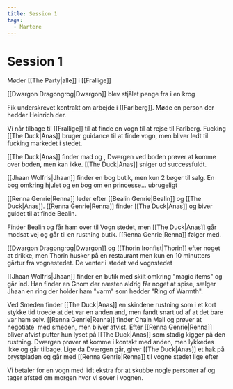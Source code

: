 ```yaml
---
title: Session 1
tags:
  - Martere
---
```

# Session 1
Møder [[The Party|alle]] i [[Frallige]]


[[Dwargon Dragongrog|Dwargon]] blev stjålet penge fra i en krog

  
Fik underskrevet kontrakt om arbejde i [[Farlberg]]. Møde en person der hedder Heinrich der.

  
Vi når tilbage til [[Frallige]] til at finde en vogn til at rejse til Farlberg. Fucking [[The Duck|Anas]] bruger guidance til at finde vogn, men bliver ledt til fucking markedet i stedet.


[[The Duck|Anas]] finder mad og , Dværgen ved boden prøver at komme over boden, men kan ikke. [[The Duck|Anas]] sniger ud successfuldt.
  

[[Jhaan Wolfris|Jhaan]] finder en bog butik, men kun 2 bøger til salg. En bog omkring hjulet og en bog om en princesse... ubrugeligt


[[Renna Genrie|Renna]] leder efter [[Bealin Genrie|Bealin]] og [[The Duck|Anas]]. [[Renna Genrie|Renna]] finder [[The Duck|Anas]] og biver guidet til at finde Bealin.

Finder Bealin og får ham over til Vogn stedet, men [[The Duck|Anas]] går modsat vej og går til en rustning butik. [[Renna Genrie|Renna]] følger med.


[[Dwargon Dragongrog|Dwargon]] og [[Thorin Ironfist|Thorin]] efter noget at drikke, men Thorin husker på en restaurant men kun en 10 minutters gårtur fra vognestedet. De venter i stedet ved vognstedet


[[Jhaan Wolfris|Jhaan]] finder en butik med skilt omkring "magic items" og går ind. Han finder en Gnom der næsten aldrig får noget at spise, sælger Jhaan en ring der holder ham "varm" som hedder "Ring of Warmth".


Ved Smeden finder [[The Duck|Anas]] en skindene rustning som i et kort stykke tid troede at det var en anden and, men fandt snart ud af at det bare var ham selv. [[Renna Genrie|Renna]] finder Chain Mail og prøver at negotiate  med smeden, men bliver afvist. Efter [[Renna Genrie|Renna]] bliver afvist putter hun lyset på [[The Duck|Anas]] som stadig kigger på den rustning. Dværgen prøver at komme i kontakt med anden, men lykkedes ikke og går tilbage. Lige da Dværgen går, giver [[The Duck|Anas]] et hak på brystpladen og går med [[Renna Genrie|Renna]] til vogne stedet lige efter  

Vi betaler for en vogn med lidt ekstra for at skubbe nogle personer af og tager afsted om morgen hvor vi sover i vognen.
